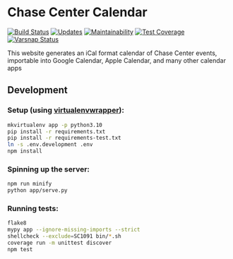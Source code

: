 # Chase Center Calendar

[![Build Status](https://drone.albertyw.com/api/badges/albertyw/chase-center-calendar/status.svg)](https://drone.albertyw.com/albertyw/chase-center-calendar)
[![Updates](https://pyup.io/repos/github/albertyw/chase-center-calendar/shield.svg)](https://pyup.io/repos/github/albertyw/chase-center-calendar/)
[![Maintainability](https://api.codeclimate.com/v1/badges/0881f70f35acc2b901f8/maintainability)](https://codeclimate.com/github/albertyw/chase-center-calendar/maintainability)
[![Test Coverage](https://api.codeclimate.com/v1/badges/0881f70f35acc2b901f8/test_coverage)](https://codeclimate.com/github/albertyw/chase-center-calendar/test_coverage)
[![Varsnap Status](https://www.varsnap.com/project/e671c842-e385-4ce0-a321-7d8659906c68/varsnap_badge.svg)](https://www.varsnap.com/project/e671c842-e385-4ce0-a321-7d8659906c68/)

This website generates an iCal format calendar of Chase Center events, importable into
Google Calendar, Apple Calendar, and many other calendar apps

Development
-----------

### Setup (using [virtualenvwrapper](https://virtualenvwrapper.readthedocs.io/en/latest/)):

```bash
mkvirtualenv app -p python3.10
pip install -r requirements.txt
pip install -r requirements-test.txt
ln -s .env.development .env
npm install
```

### Spinning up the server:

```bash
npm run minify
python app/serve.py
```

### Running tests:

```bash
flake8
mypy app --ignore-missing-imports --strict
shellcheck --exclude=SC1091 bin/*.sh
coverage run -m unittest discover
npm test
```
